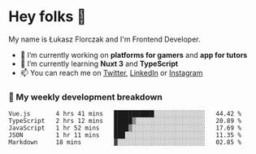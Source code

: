 # Hey folks 👋

My name is Łukasz Florczak and I'm Frontend Developer. 

- 🔭 I’m currently working on **platforms for gamers** and **app for tutors**
- 🌱 I’m currently learning **Nuxt 3** and **TypeScript**
- 📫 You can reach me on [Twitter](https://twitter.com/lukaszflorczak), [LinkedIn](https://pl.linkedin.com/in/lukasz-florczak) or [Instagram](https://instagram.com/lukaszflorczak)


### 🧮 My weekly development breakdown

<!--START_SECTION:waka-->
```text
Vue.js       4 hrs 41 mins   ███████████░░░░░░░░░░░░░░   44.42 % 
TypeScript   2 hrs 12 mins   █████▒░░░░░░░░░░░░░░░░░░░   20.89 % 
JavaScript   1 hr 52 mins    ████▒░░░░░░░░░░░░░░░░░░░░   17.69 % 
JSON         1 hr 11 mins    ███░░░░░░░░░░░░░░░░░░░░░░   11.35 % 
Markdown     18 mins         ▓░░░░░░░░░░░░░░░░░░░░░░░░   02.85 % 
```
<!--END_SECTION:waka-->

<!--
**lukaszflorczak/lukaszflorczak** is a ✨ _special_ ✨ repository because its `README.md` (this file) appears on your GitHub profile.

Here are some ideas to get you started:

- 🔭 I’m currently working on ...
- 🌱 I’m currently learning ...
- 👯 I’m looking to collaborate on ...
- 🤔 I’m looking for help with ...
- 💬 Ask me about ...
- 📫 How to reach me: ...
- 😄 Pronouns: ...
- ⚡ Fun fact: ...
-->
